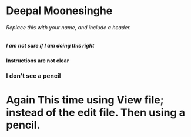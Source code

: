 <h1> Deepal Moonesinghe 
<h6> Replace this with your name, and include a header.
  <h5>  I am not sure if I am doing this right
    <h4>  Instructions are not clear
      <h3> I don't see a pencil
<H1> Again
  This time using View file; instead of the edit file.  Then using a pencil.  
